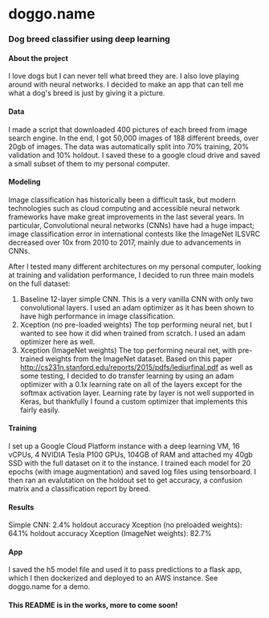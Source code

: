 # doggo.name
### Dog breed classifier using deep learning


#### About the project
I love dogs but I can never tell what breed they are.
I also love playing around with neural networks. 
I decided to make an app that can tell me what a dog's breed is just by giving it a picture.

#### Data
I made a script that downloaded 400 pictures of each breed from image search engine.
In the end, I got 50,000 images of 188 different breeds, over 20gb of images.
The data was automatically split into 70% training, 20% validation and 10% holdout.
I saved these to a google cloud drive and saved a small subset of them to my personal computer.

#### Modeling
 Image classification has historically been a difficult task, but modern technologies such as cloud computing and accessible neural network frameworks have make great improvements in the last several years. In particular, Convolutional neural networks (CNNs) have had a huge impact; image classification error in international contests like the ImageNet ILSVRC decreased over 10x from 2010 to 2017, mainly due to advancements in CNNs.
 
 After I tested many different architectures on my personal computer, looking at training and validation performance, I decided to run three main models on the full dataset:
 
 1. Baseline 12-layer simple CNN.
 This is a very vanilla CNN with only two convolutional layers.  I used an adam optimizer as it has been shown to have high performance in image classification.
 2. Xception (no pre-loaded weights)
 The top performing neural net, but I wanted to see how it did when trained from scratch. I used an adam optimizer here as well.
 3. Xception (ImageNet weights)
 The top performing neural net, with pre-trained weights from the ImageNet dataset.
 Based on this paper http://cs231n.stanford.edu/reports/2015/pdfs/lediurfinal.pdf as well as some testing, I decided to do transfer learning by using an adam optimizer with a 0.1x learning rate on all of the layers except for the softmax activation layer. Learning rate by layer is not well supported in Keras, but thankfully I found a custom optimizer that implements this fairly easily. 
 
 #### Training
 I set up a Google Cloud Platform instance with a deep learning VM, 16 vCPUs, 4 NVIDIA Tesla P100 GPUs, 104GB of RAM and attached my 40gb SSD with the full dataset on it to the instance. I trained each model for 20 epochs (with image augmentation) and saved log files using tensorboard. I then ran an evalutation on the holdout set to get accuracy, a confusion matrix and a classification report by breed.

#### Results
Simple CNN: 2.4% holdout accuracy
Xception (no preloaded weights): 64.1% holdout accuracy
Xception (ImageNet weights): 82.7%

#### App
I saved the h5 model file and used it to pass predictions to a flask app, which I then dockerized and deployed to an AWS instance. See doggo.name for a demo.

#### This README is in the works, more to come soon!
